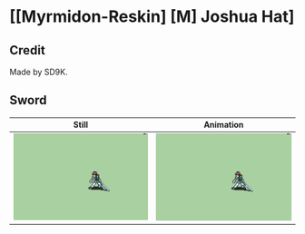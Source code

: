 # [\[Myrmidon-Reskin\] \[M\] Joshua Hat]

## Credit

Made by SD9K.
	
## Sword

| Still | Animation |
| :---: | :-------: |
| ![Sword still](./Sword_000.png) | ![Sword animation](./Sword.gif) |

